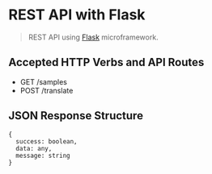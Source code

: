 # REST API with Flask

> REST API using [Flask](https://flask.palletsprojects.com/en/1.1.x/) microframework.

## Accepted HTTP Verbs and API Routes

- GET /samples
- POST /translate

## JSON Response Structure

```
{
  success: boolean,
  data: any,
  message: string
}
```
